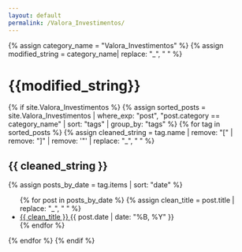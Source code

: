 ```yaml
---
layout: default
permalink: /Valora_Investimentos/
---
```


{% assign category_name = "Valora_Investimentos" %}
{% assign modified_string = category_name| replace: "_", " " %}
<h1>{{modified_string}}</h1>
{% if site.Valora_Investimentos %}
{% assign sorted_posts = site.Valora_Investimentos | where_exp: "post", "post.category == category_name" | sort: "tags" | group_by: "tags" %}
{% for tag in sorted_posts %}
{% assign cleaned_string = tag.name | remove: "[" | remove: "]" | remove: '"' | replace: "_", " " %}
<h2>{{ cleaned_string }}</h2>
{% assign posts_by_date = tag.items | sort: "date" %}
<ul>
{% for post in posts_by_date %}
{% assign clean_title = post.title | replace: "_", " " %}
<li><a href="{{ post.url | relative_url }}">{{ clean_title }} </a><span>{{ post.date | date: "%B, %Y" }}</span></li>
{% endfor %}
</ul>
{% endfor %}
{% endif %}
